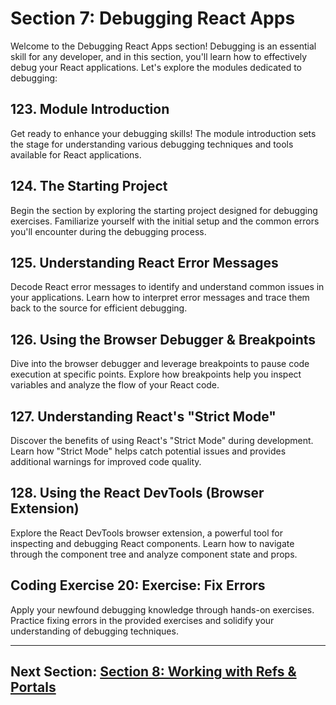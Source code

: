 # Section 7: Debugging React Apps

Welcome to the Debugging React Apps section! Debugging is an essential skill for any developer, and in this section, you'll learn how to effectively debug your React applications. Let's explore the modules dedicated to debugging:

## 123. Module Introduction

Get ready to enhance your debugging skills! The module introduction sets the stage for understanding various debugging techniques and tools available for React applications.

## 124. The Starting Project

Begin the section by exploring the starting project designed for debugging exercises. Familiarize yourself with the initial setup and the common errors you'll encounter during the debugging process.

## 125. Understanding React Error Messages

Decode React error messages to identify and understand common issues in your applications. Learn how to interpret error messages and trace them back to the source for efficient debugging.

## 126. Using the Browser Debugger & Breakpoints

Dive into the browser debugger and leverage breakpoints to pause code execution at specific points. Explore how breakpoints help you inspect variables and analyze the flow of your React code.

## 127. Understanding React's "Strict Mode"

Discover the benefits of using React's "Strict Mode" during development. Learn how "Strict Mode" helps catch potential issues and provides additional warnings for improved code quality.

## 128. Using the React DevTools (Browser Extension)

Explore the React DevTools browser extension, a powerful tool for inspecting and debugging React components. Learn how to navigate through the component tree and analyze component state and props.

## Coding Exercise 20: Exercise: Fix Errors

Apply your newfound debugging knowledge through hands-on exercises. Practice fixing errors in the provided exercises and solidify your understanding of debugging techniques.

---

## Next Section: [Section 8: Working with Refs & Portals](/Section8-working-with-refs-and-portals)
